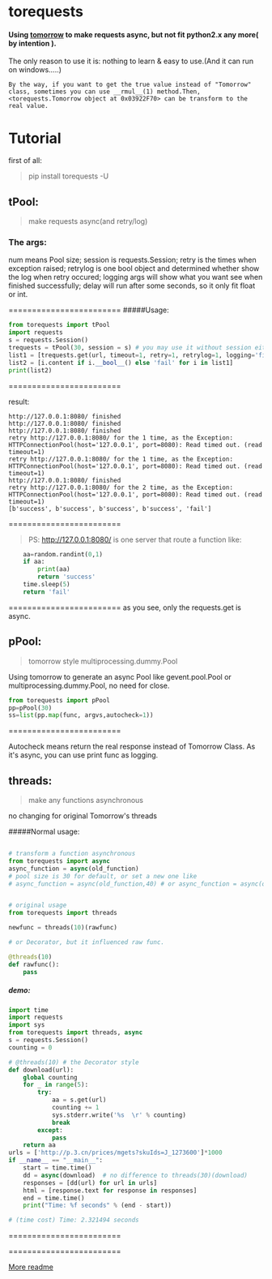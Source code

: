# torequests

#### Using [tomorrow](https://github.com/madisonmay/Tomorrow) to make requests async, but not fit python2.x any more( by intention ).

The only reason to use it is: nothing to learn & easy to use.(And it can run on windows.....)

```
By the way, if you want to get the true value instead of "Tomorrow" class, sometimes you can use __rmul__(1) method.Then, <torequests.Tomorrow object at 0x03922F70> can be transform to the real value.
```

# Tutorial

first of all:
>pip install torequests -U

## tPool:

>make requests async(and retry/log)

### The args:
num means Pool size; session is requests.Session; retry is the times when exception raised; retrylog is one bool object and determined whether show the log when retry occured; logging args will show what you want see when finished successfully; delay will run after some seconds, so it only fit float or int.

========================
#####Usage:

```python
from torequests import tPool
import requests
s = requests.Session()
trequests = tPool(30, session = s) # you may use it without session either.
list1 = [trequests.get(url, timeout=1, retry=1, retrylog=1, logging='finished') for url in ['http://127.0.0.1:8080/']*5]
list2 = [i.content if i.__bool__() else 'fail' for i in list1]
print(list2)
```

========================

result:

```
http://127.0.0.1:8080/ finished
http://127.0.0.1:8080/ finished
http://127.0.0.1:8080/ finished
retry http://127.0.0.1:8080/ for the 1 time, as the Exception: HTTPConnectionPool(host='127.0.0.1', port=8080): Read timed out. (read timeout=1)
retry http://127.0.0.1:8080/ for the 1 time, as the Exception: HTTPConnectionPool(host='127.0.0.1', port=8080): Read timed out. (read timeout=1)
http://127.0.0.1:8080/ finished
retry http://127.0.0.1:8080/ for the 2 time, as the Exception: HTTPConnectionPool(host='127.0.0.1', port=8080): Read timed out. (read timeout=1)
[b'success', b'success', b'success', b'success', 'fail']
```

========================
>PS:
http://127.0.0.1:8080/ is one server that route a function like:

```python
    aa=random.randint(0,1)
    if aa:
        print(aa)
        return 'success'
    time.sleep(5)
    return 'fail'
```

========================
as you see, only the requests.get is async.


## pPool:

> tomorrow style multiprocessing.dummy.Pool

Using tomorrow to generate an async Pool like gevent.pool.Pool or multiprocessing.dummy.Pool, no need for close.

```python
from torequests import pPool
pp=pPool(30)
ss=list(pp.map(func, argvs,autocheck=1))
```

========================

Autocheck means return the real response instead of Tomorrow Class.
As it's async, you can use print func as logging. 

## threads:

>make any functions asynchronous

no changing for original Tomorrow's threads

#####Normal usage:

```python

# transform a function asynchronous
from torequests import async
async_function = async(old_function) 
# pool size is 30 for default, or set a new one like
# async_function = async(old_function,40) # or async_function = async(old_function, n=40)


# original usage
from torequests import threads

newfunc = threads(10)(rawfunc)

# or Decorator, but it influenced raw func.

@threads(10)
def rawfunc():
	pass


```

##### demo:

```python
import time
import requests
import sys
from torequests import threads, async
s = requests.Session()
counting = 0

# @threads(10) # the Decorator style
def download(url):
    global counting
    for _ in range(5):
        try:
            aa = s.get(url)
            counting += 1
            sys.stderr.write('%s  \r' % counting) 
            break
        except:
            pass
    return aa
urls = ['http://p.3.cn/prices/mgets?skuIds=J_1273600']*1000
if __name__ == "__main__":
    start = time.time()
    dd = async(download)  # no difference to threads(30)(download)
    responses = [dd(url) for url in urls]
    html = [response.text for response in responses]
    end = time.time()
    print("Time: %f seconds" % (end - start))

# (time cost) Time: 2.321494 seconds

```

========================



========================


[More readme](README1.md)



